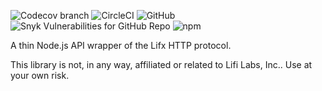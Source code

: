 ![Codecov branch](https://img.shields.io/codecov/c/github/klarstil/lifx-http-api/dev-2.0)
![CircleCI](https://img.shields.io/circleci/build/github/klarstil/lifx-http-api/dev-2.0)
![GitHub](https://img.shields.io/github/license/klarstil/lifx-http-api)
![Snyk Vulnerabilities for GitHub Repo](https://img.shields.io/snyk/vulnerabilities/github/klarstil/lifx-http-api)
![npm](https://img.shields.io/npm/v/lifx-http-api)

A thin Node.js API wrapper of the Lifx HTTP protocol.

This library is not, in any way, affiliated or related to Lifi Labs, Inc.. Use at your own risk.
